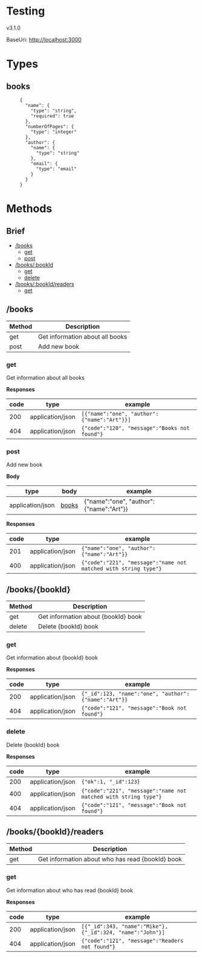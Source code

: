 # Testing

v3.1.0

BaseUri: [http://localhost:3000](http://localhost:3000)

# Types
## <a name="types.books"></a> books

```
     {
       "name": {
         "type": "string",
         "required": true
       },
       "numberOfPages": {
         "type": "integer"
       },
       "author": {
         "name": {
           "type": "string"
         },
         "email": {
           "type": "email"
         }
       }
     }
```

# Methods

## Brief
 - [/books](#methods.books)
   - [get](#methods.books.get)
   - [post](#methods.books.post)
 - [/books/:bookId](#methods.books/:bookId)
   - [get](#methods.books/:bookId.get)
   - [delete](#methods.books/:bookId.delete)
 - [/books/:bookId/readers](#methods.books/:bookId/readers)
   - [get](#methods.books/:bookId/readers.get)

## <a name="methods.books"></a> /books
Method | Description
-------|------------
get | Get information about all books
post | Add new book

### <a name="methods.books.get"></a> get
Get information about all books

**Responses**

code | type | example
-----|------|--------
200 |application/json | ```[{"name":"one", "author":{"name":"Art"}}]```
404 |application/json | ```{"code":"120", "message":"Books not found"}```

### <a name="methods.books.post"></a> post
Add new book

**Body**

type | body | example
-----|------|--------
application/json | [books](#types.books) | {"name":"one", "author":{"name":"Art"}}

**Responses**

code | type | example
-----|------|--------
201 |application/json | ```{"name":"one", "author":{"name":"Art"}}```
400 |application/json | ```{"code":"221", "message":"name not matched with string type"}```


## <a name="methods.books/:bookId"></a> /books/{bookId}
Method | Description
-------|------------
get | Get information about {bookId} book
delete | Delete {bookId} book

### <a name="methods.books/:bookId.get"></a> get
Get information about {bookId} book

**Responses**

code | type | example
-----|------|--------
200 |application/json | ```{"_id":123, "name":"one", "author":{"name":"Art"}}```
404 |application/json | ```{"code":"121", "message":"Book not found"}```

### <a name="methods.books/:bookId.delete"></a> delete
Delete {bookId} book

**Responses**

code | type | example
-----|------|--------
200 |application/json | ```{"ok":1, "_id":123}```
400 |application/json | ```{"code":"221", "message":"name not matched with string type"}```
404 |application/json | ```{"code":"121", "message":"Book not found"}```


## <a name="methods.books/:bookId/readers"></a> /books/{bookId}/readers
Method | Description
-------|------------
get | Get information about who has read {bookId} book

### <a name="methods.books/:bookId/readers.get"></a> get
Get information about who has read {bookId} book

**Responses**

code | type | example
-----|------|--------
200 |application/json | ```[{"_id":343, "name":"Mike"}, {"_id":324, "name":"John"}]```
404 |application/json | ```{"code":"121", "message":"Readers not found"}```

